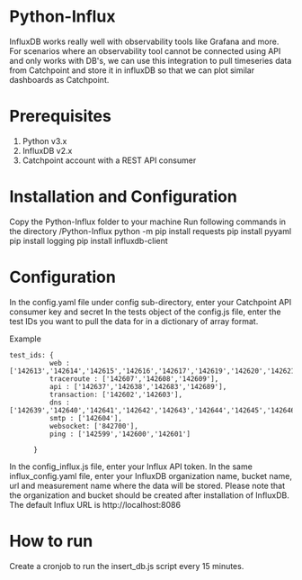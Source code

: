 # Python-Influx

InfluxDB works really well with observability tools like Grafana and more. For scenarios where an observability tool cannot be connected using API and only works with DB's, we can use this integration to pull timeseries data from Catchpoint and store it in influxDB so that we can plot similar dashboards as Catchpoint.

# Prerequisites

1. Python v3.x
3. InfluxDB v2.x
4. Catchpoint account with a REST API consumer

# Installation and Configuration

Copy the Python-Influx folder to your machine
Run following commands in the directory /Python-Influx
   python -m pip install requests
   pip install pyyaml
   pip install logging
   pip install influxdb-client
   
   
# Configuration
In the config.yaml file under config sub-directory, enter your Catchpoint API consumer key and secret
In the tests object of the config.js file, enter the test IDs you want to pull the data for in a dictionary of array format.

Example

    test_ids: { 
              web : ['142613','142614','142615','142616','142617','142619','142620','142621','142622'],
              traceroute : ['142607','142608','142609'], 
              api : ['142637','142638','142683','142689'],
              transaction: ['142602','142603'],
              dns : ['142639','142640','142641','142642','142643','142644','142645','142646','142647'],
              smtp : ['142604'],
              websocket: ['842700'],
              ping : ['142599','142600','142601']
              
          }
          
In the config_influx.js file, enter your Influx API token.
In the same influx_config.yaml file, enter your InfluxDB organization name, bucket name, url and measurement name where the data will be stored. Please note that the organization and bucket should be created after installation of InfluxDB. The default Influx URL is http://localhost:8086


# How to run

Create a cronjob to run the insert_db.js script every 15 minutes.
